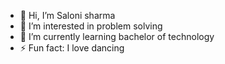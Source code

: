 - 👋 Hi, I’m Saloni sharma
- 👀 I’m interested in problem solving
- 🌱 I’m currently learning bachelor of technology
- ⚡ Fun fact: I love dancing

<!---
Salonosharma2005/Salonosharma2005 is a ✨ special ✨ repository because its `README.md` (this file) appears on your GitHub profile.
You can click the Preview link to take a look at your changes.
--->
